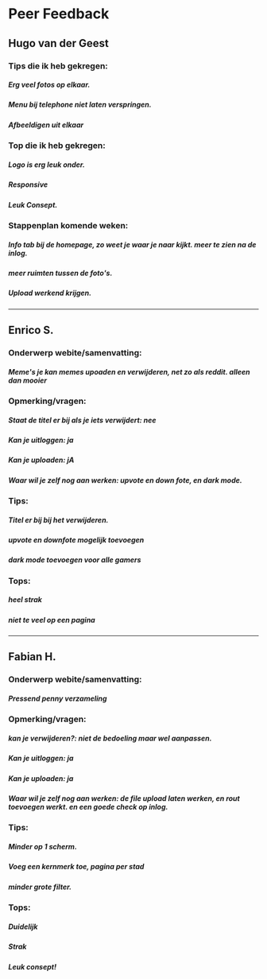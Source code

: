 # Peer Feedback 

## Hugo van der Geest 

### Tips die ik heb gekregen: 
##### Erg veel fotos op elkaar. 
#####  Menu bij telephone niet laten verspringen. 
#####  Afbeeldigen uit elkaar

### Top die ik heb gekregen: 
#####  Logo is erg leuk onder. 
#####  Responsive 
#####  Leuk Consept. 

### Stappenplan komende weken: 
#####  Info tab bij de homepage, zo weet je waar je naar kijkt. meer te zien na de inlog. 
#####  meer ruimten tussen de foto's. 
#####  Upload werkend krijgen. 

-----------------------------------

## Enrico S.

### Onderwerp webite/samenvatting:
#####  Meme's je kan memes upoaden en verwijderen, net zo als reddit. alleen dan mooier 

### Opmerking/vragen: 
#####  Staat de titel er bij als je iets verwijdert: nee
#####  Kan je uitloggen: ja
#####  Kan je uploaden: jA
#####  Waar wil je zelf nog aan werken: upvote en down fote, en dark mode. 

### Tips: 
#####  Titel er bij bij het verwijderen.
#####  upvote en downfote mogelijk toevoegen 
#####  dark mode toevoegen voor alle gamers 

### Tops: 
#####  heel strak 
#####  niet te veel op een pagina 

-----------------------------------

## Fabian H.

### Onderwerp webite/samenvatting:
#####  Pressend penny verzameling 

### Opmerking/vragen: 
#####  kan je verwijderen?: niet de bedoeling maar wel aanpassen. 
#####  Kan je uitloggen: ja
#####  Kan je uploaden: ja
#####  Waar wil je zelf nog aan werken: de file upload laten werken, en rout toevoegen werkt. en een goede check op inlog. 

### Tips: 
#####  Minder op 1 scherm.  
#####  Voeg een kernmerk toe, pagina per stad 
#####  minder grote filter. 

### Tops: 
#####  Duidelijk 
#####  Strak 
#####  Leuk consept!
